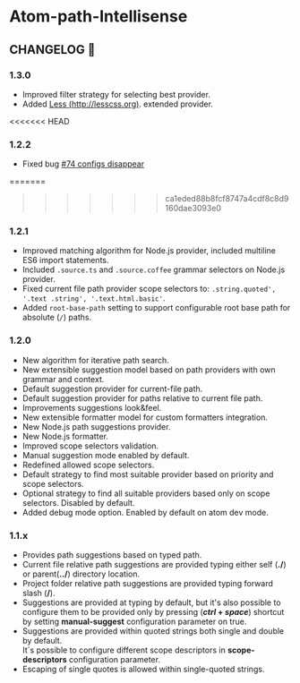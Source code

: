 # Atom-path-Intellisense
## CHANGELOG :barber:

### 1.3.0
- Improved filter strategy for selecting best provider.
- Added [Less (http://lesscss.org)](http://lesscss.org). extended provider.

<<<<<<< HEAD
### 1.2.2
- Fixed bug [#74 configs disappear](https://github.com/apercova/atom-path-intellisense/issues/74)  

=======
>>>>>>> ca1eded88b8fcf8747a4cdf8c8d9160dae3093e0
### 1.2.1
- Improved matching algorithm for Node.js provider, included multiline ES6 import statements.
- Included `.source.ts` and `.source.coffee` grammar selectors on Node.js provider.
- Fixed current file path provider scope selectors to: `.string.quoted', '.text .string', '.text.html.basic'`.
- Added `root-base-path` setting to support configurable root base path for absolute (`/`) paths.

### 1.2.0
- New algorithm for iterative path search.
- New extensible suggestion model based on path providers with own grammar and context.
- Default suggestion provider for current-file path.
- Default suggestion provider for paths relative to current file path.
- Improvements suggestions look&feel.
- New extensible formatter model for custom formatters integration.
- New Node.js path suggestions provider.
- New Node.js formatter.
- Improved scope selectors validation.
- Manual suggestion mode enabled by default.
- Redefined allowed scope selectors.
- Default strategy to find most suitable provider based on priority and scope selectors.
- Optional strategy to find all suitable providers based only on scope selectors. Disabled by default.
- Added debug mode option. Enabled by default on atom dev mode.

### 1.1.x
- Provides path suggestions based on typed path.
- Current file relative path suggestions are provided typing either self (**./**) or parent(**../**) directory location.
- Project folder relative path suggestions are provided typing forward slash (**/**).
- Suggestions are provided at typing by default, but it's also possible to configure them to be provided only by pressing (**_ctrl_ + _space_**) shortcut by setting  **manual-suggest** configuration parameter on true.
- Suggestions are provided within quoted strings both single and double by default.  
It´s possible to configure different scope descriptors in **scope-descriptors** configuration parameter.  
- Escaping of single quotes is allowed within single-quoted strings.
